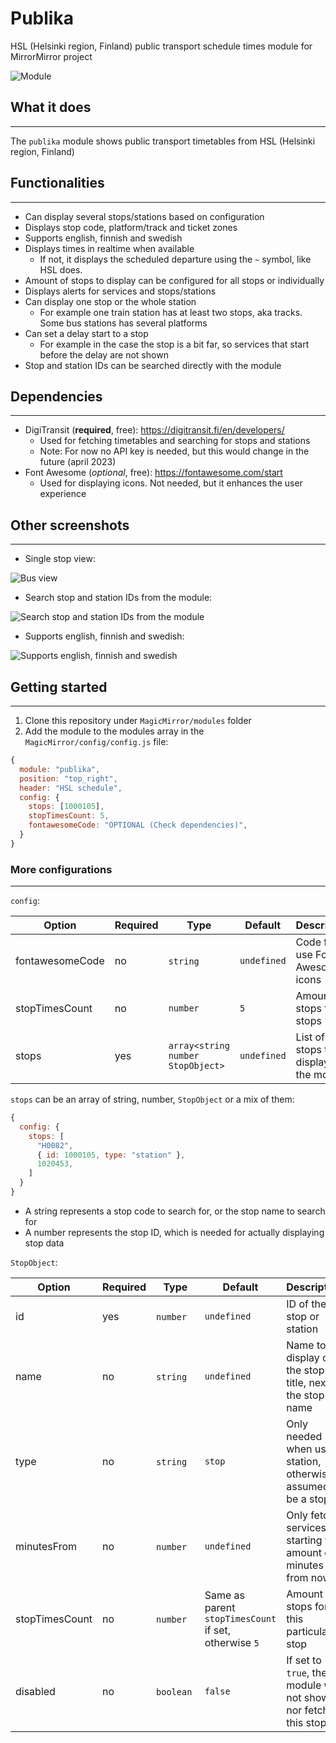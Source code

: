 # Publika

HSL (Helsinki region, Finland) public transport schedule times module for MirrorMirror project

![Module](docs/yrsqqZhy.png)

## What it does
___

The `publika` module shows public transport timetables from HSL (Helsinki region, Finland)

## Functionalities
___

- Can display several stops/stations based on configuration
- Displays stop code, platform/track and ticket zones
- Supports english, finnish and swedish
- Displays times in realtime when available
  - If not, it displays the scheduled departure using the `~` symbol, like HSL does. 
- Amount of stops to display can be configured for all stops or individually
- Displays alerts for services and stops/stations
- Can display one stop or the whole station
  - For example one train station has at least two stops, aka tracks. Some bus stations has several platforms
- Can set a delay start to a stop
  - For example in the case the stop is a bit far, so services that start before the delay are not shown
- Stop and station IDs can be searched directly with the module

## Dependencies
___

- DigiTransit (**required**, free): https://digitransit.fi/en/developers/
  - Used for fetching timetables and searching for stops and stations
  - Note: For now no API key is needed, but this would change in the future (april 2023)
- Font Awesome (*optional*, free): https://fontawesome.com/start
  - Used for displaying icons. Not needed, but it enhances the user experience

## Other screenshots
___
- Single stop view:

![Bus view](docs/JKsyQpwj.png)

- Search stop and station IDs from the module:

![Search stop and station IDs from the module](docs/EaMxuCKL.png)

- Supports english, finnish and swedish:

![Supports english, finnish and swedish](docs/guxNoZSP.png)

## Getting started
___

1) Clone this repository under `MagicMirror/modules` folder
2) Add the module to the modules array in the `MagicMirror/config/config.js` file:

```js
{
  module: "publika",
  position: "top_right",
  header: "HSL schedule",
  config: {
    stops: [1000105],
    stopTimesCount: 5,
    fontawesomeCode: "OPTIONAL (Check dependencies)",
  }
}
```

### More configurations
___

`config`:

| Option | Required | Type | Default | Description | Example |
| --- | --- | --- | --- | --- | --- |
| fontawesomeCode | no | `string` | `undefined` | Code for use Font Awesome's icons | `"aBc123"`
| stopTimesCount | no | `number` | `5` | Amount of stops for all stops | `3`
| stops | yes | `array<string number StopObject>` | `undefined` | List of stops to display in the module | `[1020453]`

`stops` can be an array of string, number, `StopObject` or a mix of them:
```js
{
  config: {
    stops: [
      "H0082",
      { id: 1000105, type: "station" },
      1020453,
    ]
  }
}
```

- A string represents a stop code to search for, or the stop name to search for
- A number represents the stop ID, which is needed for actually displaying stop data

`StopObject`:

| Option | Required | Type | Default | Description | Example |
| --- | --- | --- | --- | --- | --- |
| id | yes | `number` | `undefined` | ID of the stop or station | `1020453`
| name | no | `string` | `undefined` | Name to display on the stop title, next to the stop name | `"To city center"`
| type | no | `string` | `stop` | Only needed when using station, otherwise assumed to be a stop | `"station"`
| minutesFrom | no | `number` | `undefined` | Only fetch services starting this amount of minutes from now | `3`
| stopTimesCount | no | `number` | Same as parent `stopTimesCount` if set, otherwise `5` | Amount of stops for this particular stop | `7`
| disabled | no | `boolean` | `false` | If set to `true`, the module will not show nor fetch this stop | `false`

